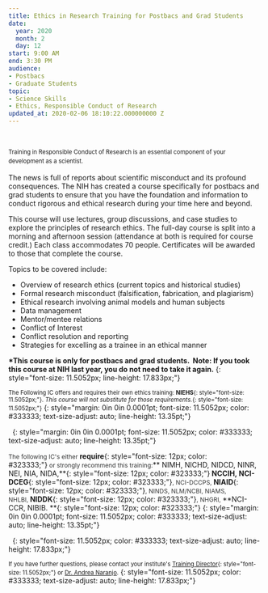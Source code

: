 ```yaml
---
title: Ethics in Research Training for Postbacs and Grad Students
date:
  year: 2020
  month: 2
  day: 12
start: 9:00 AM
end: 3:30 PM
audience:
- Postbacs
- Graduate Students
topic:
- Science Skills
- Ethics, Responsible Conduct of Research
updated_at: 2020-02-06 18:10:22.000000000 Z
---
```

 

<span style="font-size: 11.5052px; line-height: 17.833px;">Training in
Responsible Conduct of Research is an essential component of your
development as a scientist.</span>

The news is full of reports about scientific misconduct and its profound
consequences. The NIH has created a course specifically for postbacs and
grad students to ensure that you have the foundation and information to
conduct rigorous and ethical research during your time here and beyond.

This course will use lectures, group discussions, and case studies to
explore the principles of research ethics. The full-day course is split
into a morning and afternoon session (attendance at both is required for
course credit.) Each class accommodates 70 people. Certificates will be
awarded to those that complete the course.

Topics to be covered include:

* Overview of research ethics (current topics and historical studies)
* Formal research misconduct (falsification, fabrication, and
  plagiarism)
* Ethical research involving animal models and human subjects
* Data management
* Mentor/mentee relations
* Conflict of Interest
* Conflict resolution and reporting
* Strategies for excelling as a trainee in an ethical manner

**\*This course is only for postbacs and grad students.  Note: If you
took this course at NIH last year, you do not need to take it again.**
{: style="font-size: 11.5052px; line-height: 17.833px;"}

<span style="font-size: 8.5pt;">The Following IC offers and requires
their own ethics training: **<span style="font-size:
11.5052px;">NIEHS</span>**{: style="font-size: 11.5052px;"}. *<span
style="font-size: 11.5052px;">This course will not substitute for those
requirements.</span>*{: style="font-size: 11.5052px;"}</span>
{: style="margin: 0in 0in 0.0001pt; font-size: 11.5052px; color: #333333; text-size-adjust: auto; line-height: 13.35pt;"}

 
{: style="margin: 0in 0in 0.0001pt; font-size: 11.5052px; color: #333333; text-size-adjust: auto; line-height: 13.35pt;"}

<span style="font-size: 12px; color: #323333;">The following IC\'s
either </span>**require**{: style="font-size: 12px; color:
#323333;"}<span style="font-size: 12px; color: #323333;"> or strongly
recommend this training:</span>** NIMH, NICHD, NIDCD, NINR, NEI,
NIA, NIDA,**{: style="font-size: 12px; color: #323333;"}<span
style="font-size: 12px; color: #323333;"> </span>**NCCIH, NCI-DCEG**{:
style="font-size: 12px; color: #323333;"}<span style="font-size: 12px;
color: #323333;">, NCI-DCCPS, </span>**NIAID**{: style="font-size: 12px;
color: #323333;"}<span style="font-size: 12px; color: #323333;">, NINDS,
NLM/NCBI, NIAMS, NHLBI, </span>**NIDDK**{: style="font-size: 12px;
color: #323333;"}<span style="font-size: 12px; color: #323333;">,
NHGRI, </span>**NCI-CCR, NIBIB. **{: style="font-size: 12px; color:
#323333;"}
{: style="margin: 0in 0in 0.0001pt; font-size: 11.5052px; color: #333333; text-size-adjust: auto; line-height: 13.35pt;"}

 
{: style="font-size: 11.5052px; color: #333333; text-size-adjust: auto; line-height: 17.833px;"}

<span style="font-size: 8.5pt;">If you have further questions, please
contact your institute\'s [<span style="padding: 0in; font-size:
11.5052px; border: 1pt none windowtext;">Training Director</span>][1]{:
style="font-size: 11.5052px;"} or <span style="padding: 0in; font-size:
11.5052px; border: 1pt none windowtext;">[Dr. Andrea
Naranjo](mailto:andrea.naranjo-erazo@nih.gov).</span></span>
{: style="font-size: 11.5052px; color: #333333; text-size-adjust: auto; line-height: 17.833px;"}



[1]: https://www.training.nih.gov/ic_contacts
